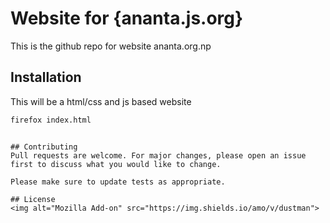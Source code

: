 # Website for {ananta.js.org}
This is the github repo for website ananta.org.np

## Installation

This will be a html/css and js based website

```bash
firefox index.html
```

```

## Contributing
Pull requests are welcome. For major changes, please open an issue first to discuss what you would like to change.

Please make sure to update tests as appropriate.

## License
<img alt="Mozilla Add-on" src="https://img.shields.io/amo/v/dustman">
